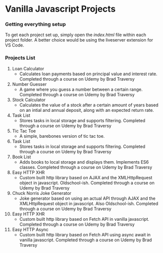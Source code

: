 # Vanilla Javascript Projects

### Getting everything setup

To get each project set up, simply open the _index.html_ file within each project folder. A better choice would be using the liveserver extension for VS Code.

### Projects List

1. Loan Calculator
   - Calculates loan payments based on principal value and interest rate. Completed through a course on Udemy by Brad Traversy
2. Number Guesser
   - A game where you guess a number between a certain range. Completed through a course on Udemy by Brad Traversy
3. Stock Calculator
   - Calculates the value of a stock after a certain amount of years based on an intial and annual deposit, along with an expected return rate.
4. Task List
   - Stores tasks in local storage and supports filtering. Completed through a course on Udemy by Brad Traversy
5. Tic Tac Toe
   - A simple, barebones version of tic tac toe.
6. Task List
   - Stores tasks in local storage and supports filtering. Completed through a course on Udemy by Brad Traversy
7. Book List
   - Adds books to local storage and displays them. Implements ES6 classes. Completed through a course on Udemy by Brad Traversy
8. Easy HTTP XHR
   - Custom built http library based on AJAX and the XMLHttpRequest object in javascript. Oldschool-ish. Completed through a course on Udemy by Brad Traversy
9. Chuck Norris Joke Generator
   - Joke generator based on using an actual API through AJAX and the XMLHttpRequest object in javascript. Also Oldschool-ish. Completed through a course on Udemy by Brad Traversy
10. Easy HTTP XHR
    - Custom built http library based on Fetch API in vanilla javascript. Completed through a course on Udemy by Brad Traversy
11. Easy HTTP Async
    - Custom built http library based on Fetch API using async await in vanilla javascript. Completed through a course on Udemy by Brad Traversy
